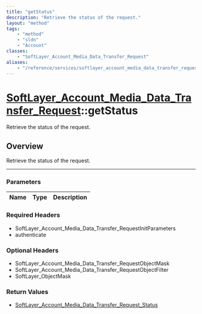 ```yaml
---
title: "getStatus"
description: "Retrieve the status of the request."
layout: "method"
tags:
    - "method"
    - "sldn"
    - "Account"
classes:
    - "SoftLayer_Account_Media_Data_Transfer_Request"
aliases:
    - "/reference/services/softlayer_account_media_data_transfer_request/getStatus"
---
```

# [SoftLayer_Account_Media_Data_Transfer_Request](/reference/services/SoftLayer_Account_Media_Data_Transfer_Request)::getStatus


Retrieve the status of the request.


## Overview 
Retrieve the status of the request.

-----

### Parameters 
|Name | Type | Description |
| --- | --- | --- |


### Required Headers
* SoftLayer_Account_Media_Data_Transfer_RequestInitParameters
* authenticate


### Optional Headers
* SoftLayer_Account_Media_Data_Transfer_RequestObjectMask
* SoftLayer_Account_Media_Data_Transfer_RequestObjectFilter
* SoftLayer_ObjectMask

### Return Values
* <a href='/reference/datatypes/SoftLayer_Account_Media_Data_Transfer_Request_Status'>SoftLayer_Account_Media_Data_Transfer_Request_Status </a>




